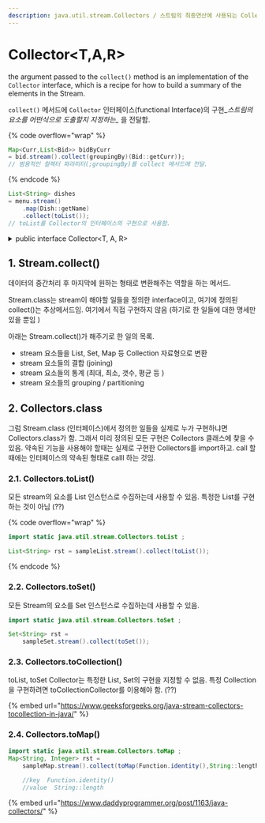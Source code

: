 ```yaml
---
description: java.util.stream.Collectors / 스트림의 최종연산에 사용되는 Collectors ??
---
```


# Collector\<T,A,R>

the argument passed to the `collect()` method is an implementation of the `Collector` interface, which  is a recipe for how to build a summary of the elements in the Stream.

`collect()` 메서드에 `Collector` 인터페이스(functional Interface)의 구현\__스트림의 요소를 어떤식으로 도출할지 지정하는\__ 을 전달함.&#x20;

{% code overflow="wrap" %}
```java
Map<Curr,List<Bid>> bidByCurr 
= bid.stream().collect(groupingBy)(Bid::getCurr));
// 범용적인 컬렉터 파라미터(;groupingBy)를 collect 메서드에 전달.  
```
{% endcode %}

```java
List<String> dishes 
= menu.stream()
    .map(Dish::getName)
    .collect(toList()); 
// toList를 Collector의 인터페이스의 구현으로 사용함. 
```

<details>

<summary>public interface Collector&#x3C;T, A, R></summary>

* T, The **type of input** elements to the reduction operation.
* A, The mutable **accumulation type** of the reduction operation.
* R, The **result type** of the reduction operation.

```java
public interface Collector<T, A, R> {

    Supplier<A> supplier();
    BiConsumer<A, T> accumulator();
    BinaryOperator<A> combiner();
    Function<A, R> finisher();
    Set<Characteristics> characteristics();
    
    public static<T, R> Collector<T, R, R> of(Supplier<R> supplier,
                                              BiConsumer<R, T> accumulator,
                                              BinaryOperator<R> combiner,
                                              Characteristics... characteristics) {
        Objects.requireNonNull(supplier);
        Objects.requireNonNull(accumulator);
        Objects.requireNonNull(combiner);
        Objects.requireNonNull(characteristics);
        Set<Characteristics> cs = (characteristics.length == 0)
                                  ? Collectors.CH_ID
                                  : Collections.unmodifiableSet(EnumSet.of(Collector.Characteristics.IDENTITY_FINISH,
                                                                           characteristics));
        return new Collectors.CollectorImpl<>(supplier, accumulator, combiner, cs);
    }

    public static<T, A, R> Collector<T, A, R> of(Supplier<A> supplier,
                                                 BiConsumer<A, T> accumulator,
                                                 BinaryOperator<A> combiner,
                                                 Function<A, R> finisher,
                                                 Characteristics... characteristics) {
        Objects.requireNonNull(supplier);
        Objects.requireNonNull(accumulator);
        Objects.requireNonNull(combiner);
        Objects.requireNonNull(finisher);
        Objects.requireNonNull(characteristics);
        Set<Characteristics> cs = Collectors.CH_NOID;
        if (characteristics.length > 0) {
            cs = EnumSet.noneOf(Characteristics.class);
            Collections.addAll(cs, characteristics);
            cs = Collections.unmodifiableSet(cs);
        }
        return new Collectors.CollectorImpl<>(supplier, accumulator, combiner, finisher, cs);
    }
    enum Characteristics {
        CONCURRENT,
        UNORDERED,
        IDENTITY_FINISH
    }
}
```



</details>

## 1. Stream.collect()

데이터의 중간처리 후 마지막에 원하는 형태로 변환해주는 역할을 하는 메서드.&#x20;

Stream.class는 stream이 해야할 일들을 정의한 interface이고, 여기에 정의된 collect()는 추상메서드임. 여기에서 직접 구현하지 않음 (하기로 한 일들에 대한 명세만 있을 뿐임 )

아래는 Stream.collect()가 해주기로 한 일의 목록.&#x20;

* stream 요소들을 List, Set, Map 등 Collection 자료형으로 변환
* stream 요소들의 결합 (joining)
* stream 요소들의 통계 (최대, 최소, 갯수, 평균 등 ) &#x20;
* stream 요소들의 grouping / partitioning

## 2. Collectors.class&#x20;

그럼 Stream.class (인터페이스)에서 정의한 일들을 실제로 누가 구현하냐면 Collectors.class가 함. 그래서 미리 정의된 모든 구현은 Collectors 클래스에 찾을 수 있음. 약속된 기능을 사용해야 할때는 실제로 구현한 Collectors를 import하고. call 할 때에는 인터페이스의 약속된 형태로 calll 하는 것임.&#x20;

### 2.1. Collectors.toList()

모든 stream의 요소를 List 인스턴스로 수집하는데 사용할 수 있음. 특정한 List를 구현하는 것이 아님 (??)

{% code overflow="wrap" %}
```java
import static java.util.stream.Collectors.toList ;

List<String> rst = sampleList.stream().collect(toList());
```
{% endcode %}

### 2.2. Collectors.toSet()&#x20;

모든 Stream의 요소를 Set 인스턴스로 수집하는데 사용할 수 있음.&#x20;

```java
import static java.util.stream.Collectors.toSet ;

Set<String> rst = 
    sampleSet.stream().collect(toSet());
```

### 2.3. Collectors.toCollection()

toList, toSet Collector는 특정한 List, Set의 구현을 지정할 수 없음. 특정 Collection을 구현하려면 toCollectionCollector를 이용해야 함. (??)

{% embed url="https://www.geeksforgeeks.org/java-stream-collectors-tocollection-in-java/" %}

### 2.4. Collectors.toMap()

```java
import static java.util.stream.Collectors.toMap ;
Map<String, Integer> rst = 
    sampleMap.stream().collect(toMap(Function.identity(),String::length))
    
    //key  Function.identity()
    //value  String::length
```



{% embed url="https://www.daddyprogrammer.org/post/1163/java-collectors/" %}
